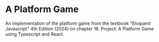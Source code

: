 # A Platform Game
An implementation of the platform game from the textbook "Eloquent Javascript" 4th Edition (2024) on chapter 16. Project: A Platform Game using Typescript and React.